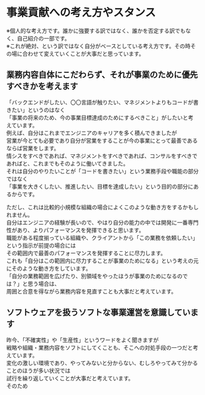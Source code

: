 # 事業貢献への考え方やスタンス  
※個人的な考え方です。誰かに強要する訳ではなく、誰かを否定する訳でもなく、自己紹介の一部です。  
※これが絶対、という訳ではなく自分がベースとしている考え方です。その時その場に合わせて変えていくことが大事だと思っています。  
  
## 業務内容自体にこだわらず、それが事業のために優先すべきかを考えます  
「バックエンドがしたい、〇〇言語が触りたい、マネジメントよりもコードが書きたい」というのはなく  
「事業の将来のため、今の事業目標達成のためにするべきこと」がしたいと考えています。  
例えば、自分はこれまでエンジニアのキャリアを多く積んできましたが  
営業が今とても必要であり自分が営業をすることが今の事業にとって最善であるならば営業をします。  
情シスをすべきであれば、マネジメントをすべきであれば、コンサルをすべきであればと、これまでもそのように働いてきました。  
それは自分のやりたいことが「コードを書きたい」という業務手段や職能の部分ではなく  
「事業を大きくしたい、推進したい、目標を達成したい」という目的の部分にあるからです。  
  
ただし、これは比較的小規模な組織の場合によくこのような動き方をするかもしれません。  
自分はエンジニアの経験が長いので、やはり自分の能力の中では開発に一番専門性があり、よりパフォーマンスを発揮できると思います。  
職能がある程度揃っている組織や、クライアントから「この業務を依頼したい」という指示が前提の場合には  
その範囲内で最善のパフォーマンスを発揮することに尽力します。  
これも「自分はこの範囲内に尽力することが事業のためになる」という考えの元にそのような動き方をしています。  
「自分の業務範囲を広げたり、別領域をやったほうが事業のためになるのでは？」と思う場合は、  
周囲と合意を得ながら業務内容を見直すことも大事だと考えています。  

## ソフトウェアを扱うソフトな事業運営を意識しています
昨今、「不確実性」や「生産性」というワードをよく聞きますが  
戦略や組織・業務内容をソフトにしてくことも、そこへの対処手段の一つだと考えています。  
変化の激しい環境であり、やってみないと分からない、むしろやってみて分かることのほうが多い状況では  
試行を繰り返していくことが大事だと考えています。  
そのため  
